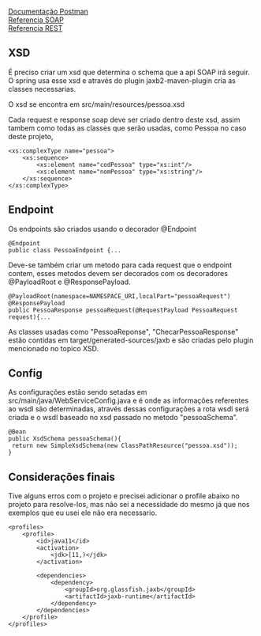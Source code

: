 [Documentação Postman](https://documenter.getpostman.com/view/904945/Uyr7JJji)  
[Referencia SOAP](https://spring.io/guides/gs/producing-web-service/)  
[Referencia REST](https://spring.io/guides/gs/rest-service/)  

## XSD

É preciso criar um xsd que determina o schema que a api SOAP irá seguir. O 
spring usa esse xsd e através do plugin jaxb2-maven-plugin cria as classes 
necessarias.  

O xsd se encontra em src/main/resources/pessoa.xsd  

Cada request e response soap deve ser criado dentro deste xsd, assim tambem
como todas as classes que serão usadas, como Pessoa no caso deste projeto,
```
<xs:complexType name="pessoa">
    <xs:sequence>
        <xs:element name="codPessoa" type="xs:int"/>
        <xs:element name="nomPessoa" type="xs:string"/>
    </xs:sequence>
</xs:complexType>
```
## Endpoint

Os endpoints são criados usando o decorador @Endpoint
```
@Endpoint
public class PessoaEndpoint {...
```
Deve-se também criar um metodo para cada request que o endpoint contem, esses
metodos devem ser decorados com os decoradores @PayloadRoot e @ResponsePayload.
```
@PayloadRoot(namespace=NAMESPACE_URI,localPart="pessoaRequest")
@ResponsePayload
public PessoaResponse pessoaRequest(@RequestPayload PessoaRequest request){...
```
As classes usadas como "PessoaReponse", "ChecarPessoaResponse" estão contidas em
target/generated-sources/jaxb e são criadas pelo plugin mencionado no topico XSD.

## Config

As configurações estão sendo setadas em src/main/java/WebServiceConfig.java e é onde
as informações referentes ao wsdl são determinadas, através dessas configurações a rota
wsdl será criada e o wsdl baseado no xsd passado no metodo "pessoaSchema".
```
@Bean
public XsdSchema pessoaSchema(){
 return new SimpleXsdSchema(new ClassPathResource("pessoa.xsd"));
}
```

## Considerações finais

Tive alguns erros com o projeto e precisei adicionar o profile abaixo no projeto para
resolve-los, mas não sei a necessidade do mesmo já que nos exemplos que eu usei ele não
era necessario.
```
<profiles>
    <profile>
        <id>java11</id>
        <activation>
            <jdk>[11,)</jdk>
        </activation>

        <dependencies>
            <dependency>
                <groupId>org.glassfish.jaxb</groupId>
                <artifactId>jaxb-runtime</artifactId>
            </dependency>
        </dependencies>
    </profile>
</profiles>
```